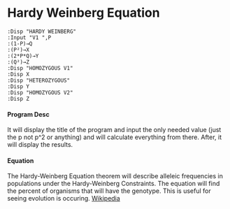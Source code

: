 # Hardy Weinberg Equation

```
:Disp "HARDY WEINBERG"
:Input "V1 ",P
:(1-P)→Q
:(P²)→X
:(2*P*Q)→Y
:(Q²)→Z
:Disp "HOMOZYGOUS V1"
:Disp X
:Disp "HETEROZYGOUS"
:Disp Y
:Disp "HOMOZYGOUS V2"
:Disp Z
```

#### Program Desc

It will display the title of the program and input the only needed value (just the p not p^2 or anything) and will calculate everything from there. After, it will display the results.

#### Equation

The Hardy-Weinberg Equation theorem will describe alleleic frequencies in populations under the Hardy-Weinberg Constraints. The equation will find the percent of organisms that will have the genotype. This is useful for seeing evolution is occuring. [Wikipedia](https://en.wikipedia.org/wiki/Hardy%E2%80%93Weinberg_principle)